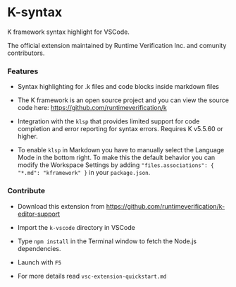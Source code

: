 # K-syntax

K framework syntax highlight for VSCode.

The official extension maintained by Runtime Verification Inc.
and comunity contributors.

### Features

- Syntax highlighting for .k files and code blocks inside markdown files

- The K framework is an open source project and you can view the source code
here: https://github.com/runtimeverification/k

- Integration with the `klsp` that provides limited support for code completion
  and error reporting for syntax errors. Requires K v5.5.60 or higher.

- To enable `klsp` in Markdown you have to manually select the
  Language Mode in the bottom right. To make this the default behavior
  you can modify the Workspace Settings by adding
  `"files.associations": { "*.md": "kframework" }` in your `package.json`.

### Contribute

- Download this extension from https://github.com/runtimeverification/k-editor-support

- Import the `k-vscode` directory in VSCode

- Type `npm install` in the Terminal window to fetch the Node.js dependencies.

- Launch with `F5`

- For more details read `vsc-extension-quickstart.md`

